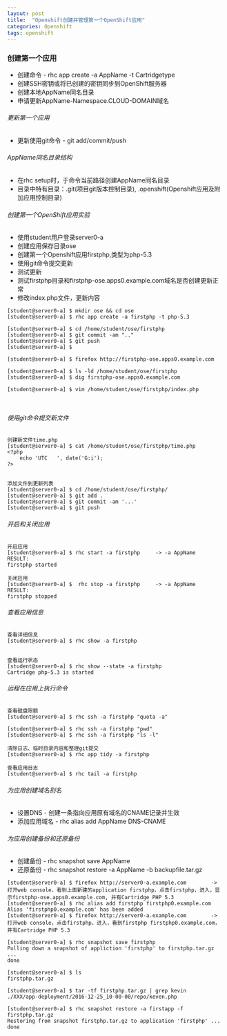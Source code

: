 ```yaml
---
layout: post
title:  "Openshift创建并管理第一个OpenShift应用"
categories: Openshift
tags: openshift
---
```


### 创建第一个应用

*    创建命令 - rhc app create -a AppName -t Cartridgetype
*    创建SSH密钥或将已创建的密钥同步到OpenShift服务器
*    创建本地AppName同名目录
*    申请更新AppName-Namespace.CLOUD-DOMAIN域名

###### 更新第一个应用

*    更新使用git命令    - git add/commit/push

###### AppName同名目录结构

*    在rhc setup时，于命令当前路径创建AppName同名目录
*    目录中特有目录：.git(项目git版本控制目录), .openshift(Openshift应用及附加应用控制目录)

###### 创建第一个OpenShift应用实验

*    使用student用户登录server0-a
*    创建应用保存目录ose
*    创建第一个Openshift应用firstphp,类型为php-5.3
*    使用git命令提交更新
*    测试更新
*    测试firstphp目录和firstphp-ose.apps0.example.com域名是否创建更新正常
*    修改index.php文件，更新内容


```
[student@server0-a] $ mkdir ose && cd ose
[student@server0-a] $ rhc app create -a firstphp -t php-5.3 

[student@server0-a] $ cd /home/student/ose/firstphp
[student@server0-a] $ git commit -am ".."
[student@server0-a] $ git push
[student@server0-a] $ 

[student@server0-a] $ firefox http://firstphp-ose.apps0.example.com

[student@server0-a] $ ls -ld /home/student/ose/firstphp
[student@server0-a] $ dig firstphp-ose.apps0.example.com

[student@server0-a] $ vim /home/student/ose/firstphp/index.php



```


###### 使用git命令提交新文件

```
创建新文件time.php
[student@server0-a] $ cat /home/student/ose/firstphp/time.php
<?php
    echo 'UTC   ', date('G:i');
?>


添加文件到更新列表
[student@server0-a] $ cd /home/student/ose/firstphp/
[student@server0-a] $ git add .
[student@server0-a] $ git commit -am '...'
[student@server0-a] $ git push

```

###### 开启和关闭应用

```
开启应用
[student@server0-a] $ rhc start -a firstphp     -> -a AppName
RESULT:
firstphp started

关闭应用
[student@server0-a] $  rhc stop -a firstphp     -> -a AppName
RESULT:
firstphp stopped

```

###### 查看应用信息


```
查看详细信息
[student@server0-a] $ rhc show -a firstphp


查看运行状态
[student@server0-a] $ rhc show --state -a firstphp
Cartridge php-5.3 is started

```


###### 远程在应用上执行命令

```
查看磁盘限额
[student@server0-a] $ rhc ssh -a firstphp "quota -a"

[student@server0-a] $ rhc ssh -a firstphp "pwd"
[student@server0-a] $ rhc ssh -a firstphp "ls -l"

清除日志、临时目录内容和整理git提交
[student@server0-a] $ rhc app tidy -a firstphp

查看应用日志
[student@server0-a] $ rhc tail -a firstphp
```


###### 为应用创建域名别名

*    设置DNS - 创建一条指向应用原有域名的CNAME记录并生效
*    添加应用域名 - rhc alias add AppName DNS-CNAME

###### 为应用创建备份和还原备份

*    创建备份 - rhc snapshot save AppName
*    还原备份 - rhc snapshot restore -a AppName -b backupfile.tar.gz

```
[student@server0-a] $ firefox http://server0-a.example.com        -> 打开web console，看到上面新建的application firstphp，点击firstphp，进入，显示firstphp-ose.apps0.example.com, 并有Cartridge PHP 5.3
[student@server0-a] $ rhc alias add firstphp firstphp0.example.com
Alias 'firstphp0.example.com' has been added
[student@server0-a] $ firefox http://server0-a.example.com        -> 打开web console，点击firstphp，进入，看到firstphp firstphp0.example.com，并有Cartridge PHP 5.3

[student@server0-a] $ rhc snapshot save firstphp
Pulling down a snapshot of appliction 'firstphp' to firstphp.tar.gz
...
done

[student@server0-a] $ ls
firstphp.tar.gz

[student@server0-a] $ tar -tf firstphp.tar.gz | grep kevin
./XXX/app-deployment/2016-12-25_10-00-00/repo/keven.php

[student@server0-a] $ rhc snapshot restore -a firstapp -f firstphp.tar.gz
Restoring from snapshot firstphp.tar.gz to application 'firstphp' ...
done

```










